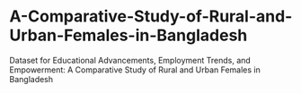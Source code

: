 # A-Comparative-Study-of-Rural-and-Urban-Females-in-Bangladesh
Dataset for Educational Advancements, Employment Trends, and Empowerment: A Comparative Study of Rural and Urban Females in Bangladesh
